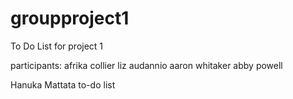 # groupproject1
To Do List for project 1

participants: 
afrika collier
liz audannio
aaron whitaker 
abby powell

Hanuka Mattata to-do list
